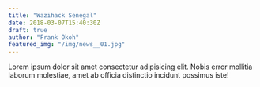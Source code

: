 ```yaml
---
title: "Wazihack Senegal"
date: 2018-03-07T15:40:30Z
draft: true
author: "Frank Okoh"
featured_img: "/img/news__01.jpg"
---
```

Lorem ipsum dolor sit amet consectetur adipisicing elit. Nobis error mollitia laborum molestiae, amet ab officia distinctio incidunt possimus iste!
